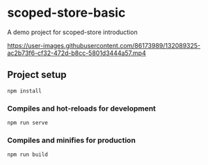 # scoped-store-basic

A demo project for scoped-store introduction




https://user-images.githubusercontent.com/86173989/132089325-ac2b73f6-cf32-472d-b8cc-5801d3444a57.mp4




## Project setup
```
npm install
```

### Compiles and hot-reloads for development
```
npm run serve
```

### Compiles and minifies for production
```
npm run build
```
